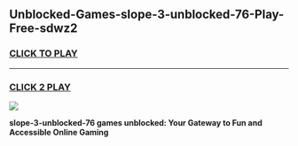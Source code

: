 
## Unblocked-Games-slope-3-unblocked-76-Play-Free-sdwz2
<h3>
<a href="https://premium76.site?title=slope-3-unblocked-76&ref=19M">CLICK TO PLAY</a></h3>
<hr>

<h3>
<a href="https://premium76.site?title=slope-3-unblocked-76&ref=19M">CLICK 2 PLAY</a>
  
</h3>

<a href="https://premium76.site?title=slope-3-unblocked-76&ref=19M"><img src="https://clearcache.store/games.png"></a>


**slope-3-unblocked-76 games unblocked: Your Gateway to Fun and Accessible Online Gaming**
